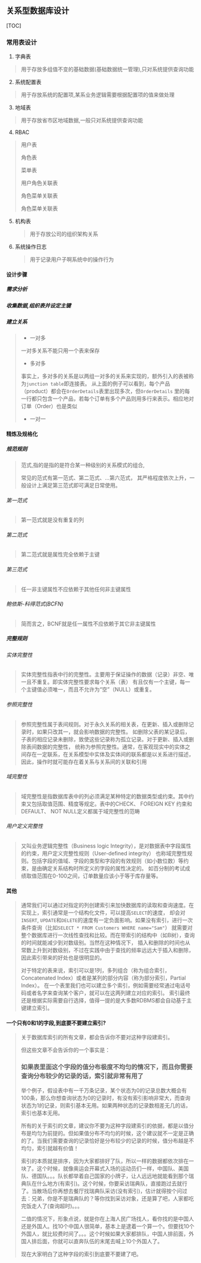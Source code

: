 ## 关系型数据库设计

[TOC]

### 常用表设计

1. 字典表

> 用于存放多组值不变的基础数据(基础数据统一管理),只对系统提供查询功能

2. 系统配置表

> 用于存放系统的配置项,某系业务逻辑需要根据配置项的值来做处理

3. 地域表

> 用于存放省市区地域数据,一般只对系统提供查询功能

4. RBAC

> 用户表
>
> 角色表
>
> 菜单表
>
> 用户角色关联表
>
> 角色菜单关联表
>
> 角色菜单关联表

5. 机构表

   > 用于存放公司的组织架构关系

6. 系统操作日志

   > 用于记录用户子啊系统中的操作行为

#### 设计步骤

##### 需求分析

##### 收集数据,组织表并设定主键

##### 建立关系

> - 一对多
>
> 一对多关系不能只用一个表来保存
>
> - 多对多
>
> 事实上，多对多的关系是以两组一对多的关系来实现的，额外引入的表被称为`junction table`即连接表。
> 从上面的例子可以看到，每个产品（product）都会在`OrderDetails`表里出现多次，但`OrderDetails`
> 里的每一行都只包含一个产品，若每个订单有多个产品则用多行来表示。相应地对订单（Order）也是类似
>
> - 一对一

#### 精炼及规格化

##### 规范规则

> 范式,指的是指的是符合某一种级别的关系模式的组合,
>
> 常见的范式有第一范式、第二范式、...第六范式，
> 其严格程度依次上升，一般设计上满足第三范式即可满足日常使用。

###### 第一范式

> 第一范式就是没有重复的列

###### 第二范式

> 第二范式就是属性完全依赖于主键

###### 第三范式

> 任一非主键属性不应依赖于其他任何非主键属性

###### 鲍依斯-科得范式(BCFN)

> 简而言之，BCNF就是任一属性不应依赖于其它非主键属性

##### 完整规则

###### 实体完整性

> 实体完整性指表中行的完整性。主要用于保证操作的数据（记录）非空、唯一且不重复。即实体完整性要求每个关系（表）
> 有且仅有一个主键，每一个主键值必须唯一，而且不允许为“空”（NULL）或重复。

###### 参照完整性

> 参照完整性属于表间规则。对于永久关系的相关表，在更新、插入或删除记录时，如果只改其一，就会影响数据的完整性。
> 如删除父表的某记录后，子表的相应记录未删除，致使这些记录称为孤立记录。对于更新、插入或删除表间数据的完整性，
> 统称为参照完整性。通常，在客观现实中的实体之间存在一定联系，在关系模型中实体及实体间的联系都是以关系进行描述，
> 因此，操作时就可能存在着关系与关系间的关联和引用

###### 域完整性

> 域完整性是指数据库表中的列必须满足某种特定的数据类型或约束。其中约束又包括取值范围、精度等规定。表中的CHECK、
> FOREIGN KEY 约束和DEFAULT、 NOT NULL定义都属于域完整性的范畴

###### 用户定义完整性

> 又叫业务逻辑完整性（Business logic Integrity），是对数据表中字段属性的约束，用户定义完整性规则（User-defined integrity）
> 也称域完整性规则。包括字段的值域、字段的类型和字段的有效规则（如小数位数）等约束，是由确定关系结构时所定义的字段的属性决定的。
> 如百分制的考试成绩取值范围在0-100之间，订单数量应该小于等于库存量等。

#### 其他

>通常我们可以通过对指定的列创建索引来加快数据库的读取和查询速度。在实现上，索引通常是一个结构化文件，可以提高`SELECT`的速度，
>却会对`INSERT`, `UPDATE`和`DELETE`的速度有一定负面影响。如果没有索引，进行一次条件查询（比如`SELECT * FROM Customers WHERE name="Sam"`）
>就需要对整个数据库进行一次线性查找和比较。而在带索引的结构中（如B树），查询的时间就能减少到对数级别。当然在这种情况下，
>插入和删除的时间也从常数上升到对数级别，不过在实践中由于查找的频率远远大于插入和删除，因此索引带来的好处也是很明显的。
>
>
>
>对于特定的表来说，索引可以是1列，多列组合（称为组合索引，Concatenated Index）或者是某列的部分内容（称为部分索引，Partial Index）。
>在一个表里我们也可以建立多个索引，例如需要经常通过电话号码或者名字来查询某个客户，就可以在这两列建立对应的索引。
>索引最终还是根据实际需要自行选择，值得一提的是大多数RDBMS都会自动基于主键建立索引。

#### 一个只有0和1的字段,到底要不要建立索引?

> 关于数据库索引的所有文章，都会告诉你不要对这种字段建索引。
>
> 但这些文章不会告诉你的一个事实是：
>
> ### 如果表里面这个字段的值分布极度不均匀的情况下，而且你需要查询分布较少的记录的话，索引就非常有用了
>
> 举个例子，假设表中有一千万条记录，某个状态为0的记录总数大概会有100条，那么你想查询状态为0的记录时，有没有索引影响非常大，而查询状态为1的记录，则索引基本无用。如果两种状态的记录数相差无几的话，索引也基本无用。
>
> 所有的关于索引的文章，建议你不要为这种字段建索引的依据，都是以值分布是均匀为前提的。但如果值分布不均匀的时候，这个建议就不一定是正确的了。当我们需要查询的记录恰好是分布较少的记录的时候，值分布越是不均匀，索引就越有价值！
>
> 索引的本质就是排序，因为大家都排好了队，所以一样的数据都依次排在一块了。这个时候，就像奥运会开幕式入场的运动员们一样，中国队、美国队、德国队。。。队长都举着自己国家的小牌子，让人远远地就能看到那个瑞典队在什么地方(有索引)。这个时候，你要采访瑞典队，直接跑过去就行了。当散场后你再想去餐厅找瑞典队采访(没有索引)，估计就得按个问过去：兄弟，你是不是瑞典队的？等你找到采访对象，还是算了吧，人家都吃完饭走人了(查询超时)。。。
>
> 二值的情况下，形象点说，就是你在上海人民广场找人，看你找的是中国人还是外国人。找10个中国人很简单，基本上是逮着一个算一个。但要找10个外国人，就比较费时间了。。。这个时候如果大家都排队，中国人排前面，外国人排后面，你就可以直奔队伍的末尾去喊上10个外国人了。
>
> 现在大家明白了这种字段的索引到底要不要建了吧。

